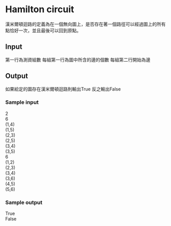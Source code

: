# Hamilton circuit
漢米爾頓迴路的定義為在一個無向圖上，是否存在著一個路徑可以經過圖上的所有點恰好一次，並且最後可以回到原點。
## Input
第一行為測資組數
每組第一行為圖中所含的邊的個數
每組第二行開始為邊
## Output
如果給定的圖存在漢米爾頓迴路則輸出True
反之輸出False
### Sample input
2  
6  
(1,4)  
(1,5)  
(2,3)  
(2,5)  
(3,4)  
(3,5)  
6  
(1,2)  
(2,3)  
(3,4)  
(3,6)  
(4,5)  
(5,6)
### Sample output
True  
False
